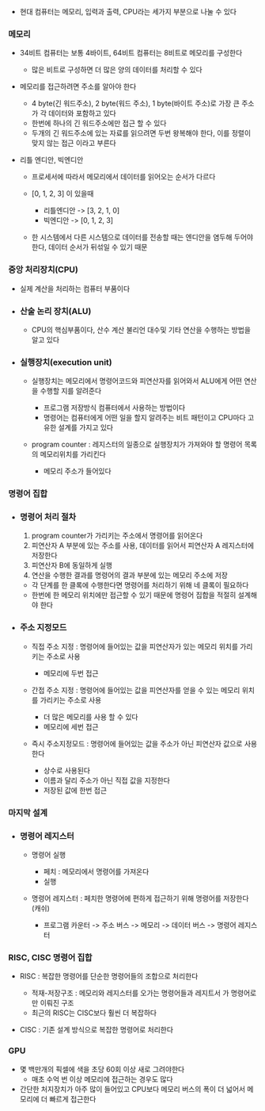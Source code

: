 - 현대 컴퓨터는 메모리, 입력과 출력, CPU라는 세가지 부분으로 나눌 수 있다

### 메모리 
- 34비트 컴퓨터는 보통 4바이트, 64비트 컴퓨터는 8비트로 메모리를 구성한다
    - 많은 비트로 구성하면 더 많은 양의 데이터를 처리할 수 있다

- 메모리를 접근하려면 주소를 알아야 한다
    - 4 byte(긴 워드주소), 2 byte(워드 주소), 1 byte(바이트 주소)로 가장 큰 주소가 각 데이터와 포함하고 있다
    - 한번에 하나의 긴 워드주소에만 접근 할 수 있다
    - 두개의 긴 워드주소에 있는 자료를 읽으려면 두번 왕복해야 한다, 이를 정렬이 맞지 않는 접근 이라고 부른다

- 리틀 엔디안, 빅엔디안
    - 프로세서에 따라서 메모리에서 데이터를 읽어오는 순서가 다르다
    - [0, 1, 2, 3] 이 있을때
        - 리틀엔디안 -> [3, 2, 1, 0]
        - 빅엔디안  -> [0, 1, 2, 3]
    
    - 한 시스템에서 다른 시스템으로 데이터를 전송할 때는 엔디안을 염두해 두어야 한다, 데이터 순서가 뒤섞일 수 있기 때문
        
### 중앙 처리장치(CPU)
- 실제 계산을 처리하는 컴퓨터 부품이다

- ### 산술 논리 장치(ALU)
    - CPU의 핵심부품이다, 산수 계산 불리언 대수및 기타 연산을 수행하는 방법을 알고 있다

- ### 실행장치(execution unit)
    - 실행장치는 메모리에서 명령어코드와 피연산자를 읽어와서 ALU에게 어떤 연산을 수행할 지를 알려준다
        - 프로그램 저장방식 컴퓨터에서 사용하는 방법이다
        - 명령어는 컴퓨터에게 어떤 일을 할지 알려주는 비트 패턴이고 CPU마다 고유한 설계를 가지고 있다
    
    - program counter : 레지스터의 일종으로 실행장치가 가져와야 할 명령어 목록의 메모리위치를 가리킨다
        - 메모리 주소가 들어있다
    
### 명령어 집합
- ### 명령어 처리 절차
    1. program counter가 가리키는 주소에서 명령어를 읽어온다
    2. 피연산자 A 부분에 있는 주소를 사용, 데이터를 읽어서 피연산자 A 레지스터에 저장한다
    2. 피연산자 B에 동일하게 실행 
    4. 연산을 수행한 결과를 명령어의 결과 부분에 있는 메모리 주소에 저장
    - 각 단계를 한 클록에 수행한다면 명령어를 처리하기 위해 네 클록이 필요하다
    - 한번에 한 메모리 위치에만 접근할 수 있기 때문에 명령어 집합을 적절히 설계해야 한다

- ### 주소 지정모드
    - 직접 주소 지정 : 명령어에 들어있는 값을 피연산자가 있는 메모리 위치를 가리키는 주소로 사용
        - 메모리에 두번 접근

    - 간접 주소 지정 : 명령어에 들어있는 값을 피연산자를 얻을 수 있는 메모리 위치를 가리키는 주소로 사용
        - 더 많은 메모리를 사용 할 수 있다
        - 메모리에 세번 접근

    - 즉시 주소지정모드 : 명령어에 들어있는 값을 주소가 아닌 피연산자 값으로 사용한다
        - 상수로 사용된다
        - 이름과 달리 주소가 아닌 직접 값을 지정한다
        - 저장된 값에 한번 접근 
    
### 마지막 설계

- ### 명령어 레지스터
    - 명령어 실행
        - 페치 : 메모리에서 명령어를 가져온다
        - 실행 

    - 명령어 레지스터 : 페치한 명령어에 편하게 접근하기 위해 명령어를 저장한다(캐쉬)
        - 프로그램 카운터 -> 주소 버스 -> 메모리 -> 데이터 버스 -> 명령어 레지스터

### RISC, CISC 명령어 집합
- RISC : 복잡한 명령어를 단순한 명령어들의 조합으로 처리한다
    - 적재-저장구조 : 메모리와 레지스터를 오가는 명령어들과 레지트서 가 명령어로만 이뤄진 구조
    - 최근의 RISC는 CISC보다 훨씬 더 복잡하다

- CISC : 기존 설계 방식으로 복잡한 명령어로 처리한다 

### GPU
- 몇 백만개의 픽셀에 색을 초당 60회 이상 새로 그려야한다
    - 매초 수억 번 이상 메모리에 접근하는 경우도 많다
- 간단한 처지장치가 아주 많이 들어있고 CPU보다 메모리 버스의 폭이 더 넓어서 메모리에 더 빠르게 접근한다






